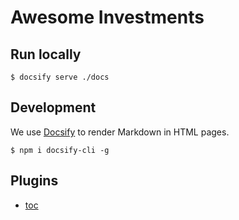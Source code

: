 # Awesome Investments

## Run locally

```
$ docsify serve ./docs
```

## Development

We use [Docsify](https://docsify.js.org) to render Markdown in HTML pages.

```
$ npm i docsify-cli -g
```

## Plugins

- [toc](https://github.com/mrpotatoes/docsify-toc)
